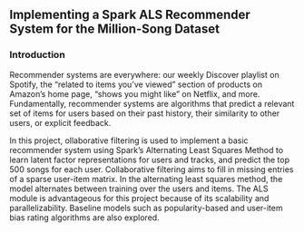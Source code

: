## Implementing a Spark ALS Recommender System for the Million-Song Dataset

### Introduction

Recommender systems are everywhere: our weekly Discover playlist on Spotify, the “related to items you’ve viewed” section of products on Amazon’s home page, “shows you might like” on Netflix, and more. Fundamentally, recommender systems are algorithms that predict a relevant set of items for users based on their past history, their similarity to other users, or explicit feedback. 

In this project, ollaborative filtering is used to implement a basic recommender system using Spark’s Alternating Least Squares Method to learn latent factor representations for users and tracks, and predict the top 500 songs for each user. Collaborative filtering aims to fill in missing entries of a sparse user-item matrix. In the alternating least squares method, the model alternates between training over the users and items. The ALS module is advantageous for this project because of its scalability and parallelizability. Baseline models such as popularity-based and user-item bias rating algorithms are also explored.

